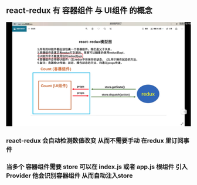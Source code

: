 ## react-redux 有 容器组件 与 UI组件 的概念

![图片](./static/截屏2023-06-25%2012.39.59%20(2).png)

### react-redux 会自动检测数值改变 从而不需要手动 在redux 里订阅事件

### 当多个 容器组件需要 store 可以在 index.js 或者 app.js 根组件 引入 Provider 他会识别容器组件 从而自动注入store
